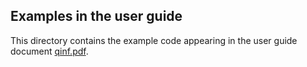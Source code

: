 ## Examples in the user guide

This directory contains the example code appearing in the
user guide document [qinf.pdf](../doc/qinf.pdf).
